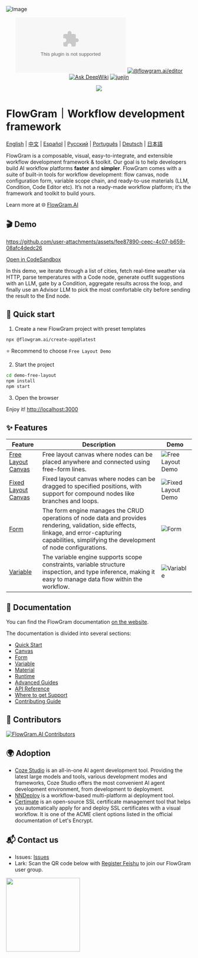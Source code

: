 ![Image](https://github.com/user-attachments/assets/4f9dfa0e-e600-4d4e-9e73-c919184f7573)

<div align="center">

[![License](https://img.shields.io/github/license/bytedance/flowgram.ai)](https://github.com/bytedance/flowgram.ai/blob/main/LICENSE) [![@flowgram.ai/editor](https://img.shields.io/npm/dm/%40flowgram.ai%2Fcore)](https://www.npmjs.com/package/@flowgram.ai/editor) [![Ask DeepWiki](https://deepwiki.com/badge.svg)](https://deepwiki.com/bytedance/flowgram.ai) [![juejin](https://img.shields.io/badge/juejin-FFFFFF?logo=juejin&logoColor=%23007FFF)](https://juejin.cn/column/7479814468601315362)

[![](https://trendshift.io/api/badge/repositories/13877)](https://trendshift.io/repositories/13877)

</div>

# FlowGram｜Workflow development framework

[English](README.md) | [中文](README_ZH.md) | [Español](README_ES.md) | [Русский](README_RU.md) | [Português](README_PT.md) | [Deutsch](README_DE.md) | [日本語](README_JA.md)

FlowGram is a composable, visual, easy-to-integrate, and extensible workflow development framework & toolkit.
Our goal is to help developers build AI workflow platforms **faster** and **simpler**.
FlowGram comes with a suite of built-in tools for workflow development: flow canvas, node configuration form, variable scope chain, and ready-to-use materials (LLM, Condition, Code Editor etc). It’s not a ready-made workflow platform; it’s the framework and toolkit to build yours.

Learn more at 🌐 [FlowGram.AI](https://flowgram.ai)

## 🎬 Demo

<https://github.com/user-attachments/assets/fee87890-ceec-4c07-b659-08afc4dedc26>

[Open in CodeSandbox](https://codesandbox.io/p/github/louisyoungx/flowgram-demo/main)

In this demo, we iterate through a list of cities, fetch real-time weather via HTTP, parse temperatures with a Code node, generate outfit suggestions with an LLM, gate by a Condition, aggregate results across the loop, and finally use an Advisor LLM to pick the most comfortable city before sending the result to the End node.

## 🚀 Quick start

1. Create a new FlowGram project with preset templates

```sh
npx @flowgram.ai/create-app@latest
```

⭐️ Recommend to choose `Free Layout Demo`

2. Start the project

```sh
cd demo-free-layout
npm install
npm start
```

3. Open the browser

Enjoy it! [http://localhost:3000](http://localhost:3000)

## ✨ Features

| Feature                                                                                      | Description                                                                                                                                                                                               | Demo                                                                                         |
| -------------------------------------------------------------------------------------------- | --------------------------------------------------------------------------------------------------------------------------------------------------------------------------------------------------------- | -------------------------------------------------------------------------------------------- |
| [Free Layout Canvas](https://flowgram.ai/examples/free-layout/free-feature-overview.html)    | Free layout canvas where nodes can be placed anywhere and connected using free-form lines.                                                                                                                | ![Free Layout Demo](./apps/docs/src/public/free-layout/free-layout-demo.gif)                 |
| [Fixed Layout Canvas](https://flowgram.ai/examples/fixed-layout/fixed-feature-overview.html) | Fixed layout canvas where nodes can be dragged to specified positions, with support for compound nodes like branches and loops.                                                                           | ![Fixed Layout Demo](./apps/docs/src/public/fixed-layout/fixed-layout-demo.gif)              |
| [Form](https://flowgram.ai/examples/node-form/basic.html)                                    | The form engine manages the CRUD operations of node data and provides rendering, validation, side effects, linkage, and error-capturing capabilities, simplifying the development of node configurations. | ![Form](https://github.com/user-attachments/assets/13e9b4cd-e993-4d21-901c-fb6cf106de78)     |
| [Variable](https://flowgram.ai/guide/variable/basic.html)                                    | The variable engine supports scope constraints, variable structure inspection, and type inference, making it easy to manage data flow within the workflow.                                                | ![Variable](https://github.com/user-attachments/assets/442006db-25e3-4fb5-972c-7a0545638ff5) |


## 📖 Documentation

You can find the FlowGram documentation [on the website](https://flowgram.ai).

The documentation is divided into several sections:

- [Quick Start](https://flowgram.ai/guide/getting-started/introduction.html)
- [Canvas](https://flowgram.ai/guide/free-layout/load.html)
- [Form](https://flowgram.ai/guide/form/form.html)
- [Variable](https://flowgram.ai/guide/variable/basic.html)
- [Material](https://flowgram.ai/materials/introduction.html)
- [Runtime](https://flowgram.ai/guide/runtime/introduction.html)
- [Advanced Guides](https://flowgram.ai/guide/advanced/zoom-scroll.html)
- [API Reference](https://flowgram.ai/api/index.html)
- [Where to get Support](https://flowgram.ai/guide/contact-us.html)
- [Contributing Guide](https://flowgram.ai/guide/contributing.html)

## 🙌 Contributors

[![FlowGram.AI Contributors](https://contrib.rocks/image?repo=bytedance/flowgram.ai)](https://github.com/bytedance/flowgram.ai/graphs/contributors)

## 🌍 Adoption

- [Coze Studio](https://github.com/coze-dev/coze-studio) is an all-in-one AI agent development tool. Providing the latest large models and tools, various development modes and frameworks, Coze Studio offers the most convenient AI agent development environment, from development to deployment.
- [NNDeploy](https://github.com/NNDeploy/nndeploy) is a workflow-based multi-platform ai deployment tool.
- [Certimate](https://github.com/certimate-go/certimate)  is an open-source SSL certificate management tool that helps you automatically apply for and deploy SSL certificates with a visual workflow. It is one of the ACME client options listed in the official documentation of Let's Encrypt.

## 📬 Contact us

- Issues: [Issues](https://github.com/bytedance/flowgram.ai/issues)
- Lark: Scan the QR code below with [Register Feishu](https://www.feishu.cn/en/) to join our FlowGram user group.

<img src="./apps/docs/src/public/lark-group.png" width="200"/>
